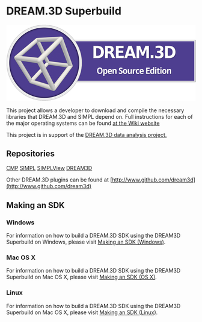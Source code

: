 # DREAM.3D Superbuild #

![](https://github.com/BlueQuartzSoftware/DREAM3D/raw/develop/Resources/OpenSourceEdition/splash/branded_splash.png)

This project allows a developer to download and compile the necessary libraries that DREAM.3D and SIMPL depend on. Full instructions for each of the major operating systems can be found [at the Wiki website](https://github.com/BlueQuartzSoftware/DREAM3DSuperbuild/wiki)

This project is in support of the [DREAM.3D data analysis project.](http://dream3d.bluequartz.net)

## Repositories ##

[CMP](https://github.com/BlueQuartzSoftware/CMP)
[SIMPL](https://github.com/BlueQuartzSoftware/SIMPL)
[SIMPLView](https://github.com/BlueQuartzSoftware/SIMPLView)
[DREAM3D](https://github.com/BlueQuartzSoftware/DREAM3D)

Other DREAM.3D plugins can be found at [http://www.github.com/dream3d](http://www.github.com/dream3d)

## Making an SDK  ##

### Windows ###

For information on how to build a DREAM.3D SDK using the DREAM3D Superbuild on Windows, please visit [Making an SDK (Windows)](https://github.com/BlueQuartzSoftware/DREAM3D/wiki/Making-an-SDK-(Windows)).

### Mac OS X ###

For information on how to build a DREAM.3D SDK using the DREAM3D Superbuild on Mac OS X, please visit [Making an SDK (OS X)](https://github.com/BlueQuartzSoftware/DREAM3D/wiki/Making-an-SDK-(OS-X)).

### Linux ###

For information on how to build a DREAM.3D SDK using the DREAM3D Superbuild on Mac OS X, please visit [Making an SDK (Linux)](https://github.com/BlueQuartzSoftware/DREAM3D/wiki/Making-an-SDK-(Linux)).

